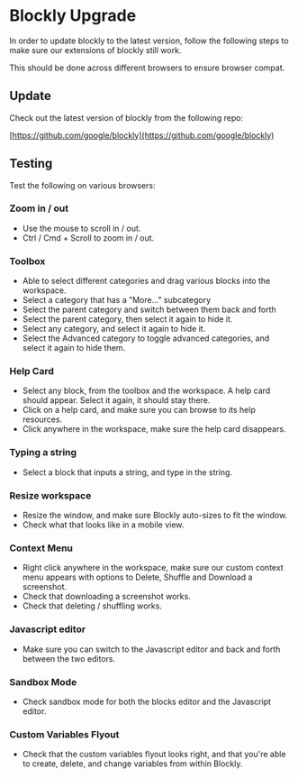 # Blockly Upgrade

In order to update blockly to the latest version, follow the following steps to make sure our extensions of blockly still work.

This should be done across different browsers to ensure browser compat.

## Update

Check out the latest version of blockly from the following repo:

[https://github.com/google/blockly](https://github.com/google/blockly)

## Testing

Test the following on various browsers:

### Zoom in / out

* Use the mouse to scroll in / out.
* Ctrl / Cmd + Scroll to zoom in / out.

### Toolbox

* Able to select different categories and drag various blocks into the workspace.
* Select a category that has a "More..." subcategory
* Select the parent category and switch between them back and forth
* Select the parent category, then select it again to hide it.
* Select any category, and select it again to hide it.
* Select the Advanced category to toggle advanced categories, and select it again to hide them.

### Help Card

* Select any block, from the toolbox and the workspace. A help card should appear. Select it again, it should stay there.
* Click on a help card, and make sure you can browse to its help resources.
* Click anywhere in the workspace, make sure the help card disappears.

### Typing a string

* Select a block that inputs a string, and type in the string.

### Resize workspace

* Resize the window, and make sure Blockly auto-sizes to fit the window.
* Check what that looks like in a mobile view.

### Context Menu

* Right click anywhere in the workspace, make sure our custom context menu appears with options to Delete, Shuffle and Download a screenshot.
* Check that downloading a screenshot works.
* Check that deleting / shuffling works.


### Javascript editor

* Make sure you can switch to the Javascript editor and back and forth between the two editors.

### Sandbox Mode

* Check sandbox mode for both the blocks editor and the Javascript editor.

### Custom Variables Flyout
* Check that the custom variables flyout looks right, and that you're able to create, delete, and change variables from within Blockly.